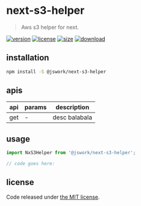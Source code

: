 # next-s3-helper
> Aws s3 helper for next.

[![version][version-image]][version-url]
[![license][license-image]][license-url]
[![size][size-image]][size-url]
[![download][download-image]][download-url]

## installation
```bash
npm install -S @jswork/next-s3-helper
```

## apis
| api | params | description   |
|-----|--------|---------------|
| get | -      | desc balabala |

## usage
```js
import NxS3Helper from '@jswork/next-s3-helper';

// code goes here:
```

## license
Code released under [the MIT license](https://github.com/afeiship/next-s3-helper/blob/master/LICENSE.txt).

[version-image]: https://img.shields.io/npm/v/@jswork/next-s3-helper
[version-url]: https://npmjs.org/package/@jswork/next-s3-helper

[license-image]: https://img.shields.io/npm/l/@jswork/next-s3-helper
[license-url]: https://github.com/afeiship/next-s3-helper/blob/master/LICENSE.txt

[size-image]: https://img.shields.io/bundlephobia/minzip/@jswork/next-s3-helper
[size-url]: https://github.com/afeiship/next-s3-helper/blob/master/dist/next-s3-helper.min.js

[download-image]: https://img.shields.io/npm/dm/@jswork/next-s3-helper
[download-url]: https://www.npmjs.com/package/@jswork/next-s3-helper
